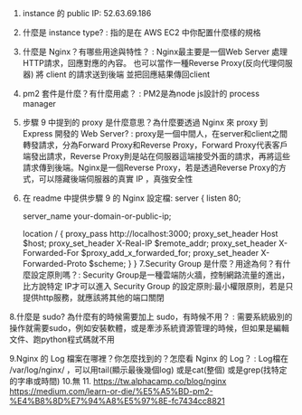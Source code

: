  1. instance 的 public IP: 52.63.69.186
 2. 什麼是 instance type? : 指的是在 AWS EC2 中你配置什麼樣的規格
 3. 什麼是 Nginx？有哪些用途與特性？ : Nginx最主要是一個Web Server 處理HTTP請求，回應對應的內容。 也可以當作一種Reverse Proxy(反向代理伺服器) 將 client 的請求送到後端 並把回應結果傳回client
 4. pm2 套件是什麼？有什麼用處？ : PM2是為node js設計的 process manager
 5. 步驟 9 中提到的 proxy 是什麼意思？為什麼要透過 Nginx 來 proxy 到 Express 開發的 Web Server? : proxy是一個中間人，在server和client之間轉發請求，分為Forward Proxy和Reverse Proxy，Forward Proxy代表客戶端發出請求，Reverse Proxy則是站在伺服器這端接受外面的請求，再將這些請求傳到後端。Nginx是一個Reverse Proxy，若是透過Reverse Proxy的方式，可以隱藏後端伺服器的真實 IP ，真強安全性

6. 在 readme 中提供步驟 9 的 Nginx 設定檔:
server {
    listen 80;

    server_name your-domain-or-public-ip;

    location / {
        proxy_pass http://localhost:3000;
        proxy_set_header Host $host;
        proxy_set_header X-Real-IP $remote_addr;
        proxy_set_header X-Forwarded-For $proxy_add_x_forwarded_for;
        proxy_set_header X-Forwarded-Proto $scheme;
    }
}
7.Security Group 是什麼？用途為何？有什麼設定原則嗎？: Security Group是一種雲端防火牆，控制網路流量的進出，比方說特定 IP才可以進入
Security Group 的設定原則:最小權限原則，若是只提供http服務，就應該將其他的端口關閉

8.什麼是 sudo? 為什麼有的時候需要加上 sudo，有時候不用？ : 需要系統級別的操作就需要sudo，例如安裝軟體，或是牽涉系統資源管理的時候，但如果是編輯文件、跑python程式碼就不用

9.Nginx 的 Log 檔案在哪裡？你怎麼找到的？怎麼看 Nginx 的 Log？ :  Log檔在 /var/log/nginx/  ，可以用tail(顯示最後幾個log) 或是cat(整個) 或是grep(找特定的字串或時間)
10.無
11. https://tw.alphacamp.co/blog/nginx
    https://medium.com/learn-or-die/%E5%A5%BD-pm2-%E4%B8%8D%E7%94%A8%E5%97%8E-fc7434cc8821
    
  
